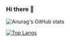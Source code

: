 ### Hi there 👋
![Anurag's GitHub stats](https://github-readme-stats.vercel.app/api?username=terayco&theme=shades-of-purple&show_icons=true)

[![Top Langs](https://github-readme-stats.vercel.app/api/top-langs/?username=terayco&theme=gruvbox_light&layout=donut)](https://github.com/anuraghazra/github-readme-stats)
<!--
**terayco/terayco** is a ✨ _special_ ✨ repository because its `README.md` (this file) appears on your GitHub profile.

Here are some ideas to get you started:

- 🔭 I’m currently working on ...
- 🌱 I’m currently learning ...
- 👯 I’m looking to collaborate on ...
- 🤔 I’m looking for help with ...
- 💬 Ask me about ...
- 📫 How to reach me: ...
- 😄 Pronouns: ...
- ⚡ Fun fact: ...
-->
